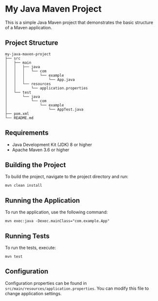 # My Java Maven Project

This is a simple Java Maven project that demonstrates the basic structure of a Maven application.

## Project Structure

```
my-java-maven-project
├── src
│   ├── main
│   │   ├── java
│   │   │   └── com
│   │   │       └── example
│   │   │           └── App.java
│   │   └── resources
│   │       └── application.properties
│   └── test
│       └── java
│           └── com
│               └── example
│                   └── AppTest.java
├── pom.xml
└── README.md
```

## Requirements

- Java Development Kit (JDK) 8 or higher
- Apache Maven 3.6 or higher

## Building the Project

To build the project, navigate to the project directory and run:

```
mvn clean install
```

## Running the Application

To run the application, use the following command:

```
mvn exec:java -Dexec.mainClass="com.example.App"
```

## Running Tests

To run the tests, execute:

```
mvn test
```

## Configuration

Configuration properties can be found in `src/main/resources/application.properties`. You can modify this file to change application settings.